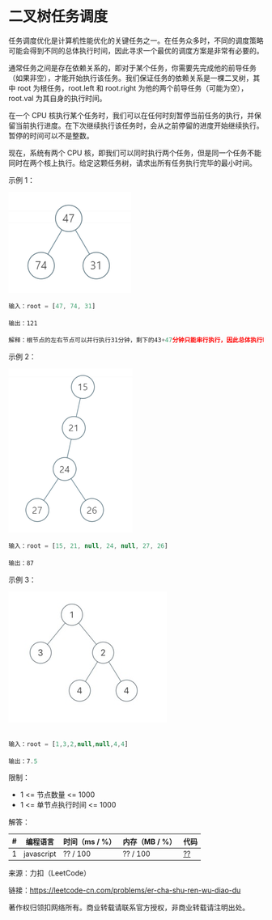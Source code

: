 # 二叉树任务调度

任务调度优化是计算机性能优化的关键任务之一。在任务众多时，不同的调度策略可能会得到不同的总体执行时间，因此寻求一个最优的调度方案是非常有必要的。

通常任务之间是存在依赖关系的，即对于某个任务，你需要先完成他的前导任务（如果非空），才能开始执行该任务。我们保证任务的依赖关系是一棵二叉树，其中 root 为根任务，root.left 和 root.right 为他的两个前导任务（可能为空），root.val 为其自身的执行时间。

在一个 CPU 核执行某个任务时，我们可以在任何时刻暂停当前任务的执行，并保留当前执行进度。在下次继续执行该任务时，会从之前停留的进度开始继续执行。暂停的时间可以不是整数。

现在，系统有两个 CPU 核，即我们可以同时执行两个任务，但是同一个任务不能同时在两个核上执行。给定这颗任务树，请求出所有任务执行完毕的最小时间。

示例 1：

![示例1](./eg1.png)

``` javascript
输入：root = [47, 74, 31]

输出：121

解释：根节点的左右节点可以并行执行31分钟，剩下的43+47分钟只能串行执行，因此总体执行时间是121分钟。
```

示例 2：

![示例2](./eg2.png)

``` javascript
输入：root = [15, 21, null, 24, null, 27, 26]

输出：87
```

示例 3：

![示例3](./eg3.png)

``` javascript

输入：root = [1,3,2,null,null,4,4]

输出：7.5
```

限制：

- 1 <= 节点数量 <= 1000
- 1 <= 单节点执行时间 <= 1000

解答：

**#**|**编程语言**|**时间（ms / %）**|**内存（MB / %）**|**代码**
--|--|--|--|--
1|javascript|?? / 100|?? / 100|[??](./javascript/ac_v1.js)

来源：力扣（LeetCode）

链接：https://leetcode-cn.com/problems/er-cha-shu-ren-wu-diao-du

著作权归领扣网络所有。商业转载请联系官方授权，非商业转载请注明出处。
